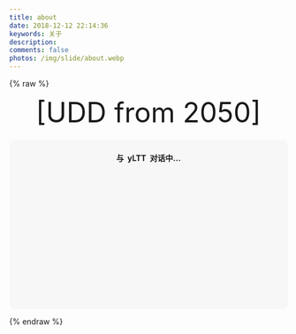 ```yaml
---
title: about
date: 2018-12-12 22:14:36
keywords: 关于
description: 
comments: false
photos: /img/slide/about.webp
---
```

{% raw %}
<!-- 因为vue和botui更新导至bug,现将对话移至js下的botui中配置 -->

<div class="entry-content">
  <div class="moe-mashiro" style="text-align:center; font-size: 50px; margin-bottom: 20px;">[UDD from 2050]</div>
  <div id="hello-mashiro" class="popcontainer" style="min-height: 300px; padding: 2px 6px 4px; background-color: rgba(242, 242, 242, 0.5); border-radius: 10px;">
    <center>
    <p>
    </p>
    <h4>
    与&nbsp;<ruby>
    yLTT&nbsp;<rp>
    （</rp>
    <rp>
    ）</rp>
    </ruby>
    对话中...</h4>
    <p>
    </p>
    </center>
    <bot-ui></botui>
  </div>
</div>
<script src="/js/botui.js"></script>
<script>
bot_ui_ini()
</script>

{% endraw %}

